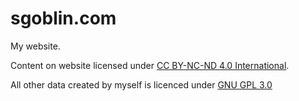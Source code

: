 # sgoblin.com
My website.

Content on website licensed under [CC BY-NC-ND 4.0 International](https://creativecommons.org/licenses/by-nc-nd/4.0/).

All other data created by myself is licenced under [GNU GPL 3.0](https://www.gnu.org/licenses/gpl-3.0.txt)
